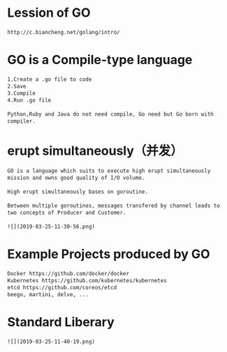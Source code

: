 # Lession of GO

    http://c.biancheng.net/golang/intro/

# GO is a Compile-type language

    1.Create a .go file to code
    2.Save 
    3.Compile
    4.Run .go file

    Python,Ruby and Java do not need compile, Go need but Go born with compiler.

# erupt simultaneously（并发）

    GO is a language which suits to execute high erupt simultaneously mission and owns good quality of I/O volume.

    High erupt simultaneously bases on goroutine.

    Between multiple goroutines, messages transfered by channel leads to two concepts of Producer and Customer.
 
    ![](2019-03-25-11-30-56.png)

# Example Projects produced by GO

    Docker https://github.com/docker/docker
    Kubernetes https://github.com/kubernetes/kubernetes
    etcd https://github.com/coreos/etcd
    beego, martini, delve, ...

# Standard Liberary

    ![](2019-03-25-11-40-19.png)




